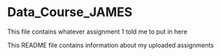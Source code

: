 # Data_Course_JAMES

This file contains whatever assignment 1 told me to put in here


This README file contains information about my uploaded assignments
